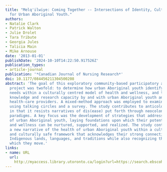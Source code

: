 ```yaml
---
title: "Melq'ilwiye: Coming Together -- Intersections of Identity, Culture, and Health
  for Urban Aboriginal Youth."
authors:
- Natalie Clark
- Patrick Walton
- Julie Drolet
- Tara Tribute
- Georgia Jules
- Talicia Main
- Mike Arnouse
date: '2013-01-01'
publishDate: '2024-10-10T14:22:50.917526Z'
publication_types:
- article-journal
publication: '*Canadian Journal of Nursing Research*'
doi: 10.1177/084456211304500208
abstract: 'The goal of this exploratory community-based participatory action research
  project was twofold: to determine how urban Aboriginal youth identify their health
  needs within a culturally centred model of health and wellness, and to create new
  knowledge and research capacity by and with urban Aboriginal youth and urban Aboriginal
  health-care providers. A mixed-method approach was employed to examine these experiences
  using talking circles and a survey. The study contributes to anticolonial research
  in that it resists narratives of dis(ease) put forth through neocolonial research
  paradigms. A key focus was the development of strategies that address the aspirations
  of urban Aboriginal youth, laying foundations upon which their potential in health
  and wellness can be nurtured, supported, and realized. The study contributes to
  a new narrative of the health of urban Aboriginal youth within a culturally centred
  and culturally safe framework that acknowledges their strong connection to their
  Indigenous lands, languages, and traditions while also recognizing the spaces between
  which they move.'
links:
- name: URL
  url: 
    http://myaccess.library.utoronto.ca/login?url=https://search.ebscohost.com/login.aspx?direct=true&db=cin20&AN=107960553&site=ehost-live
---
```

